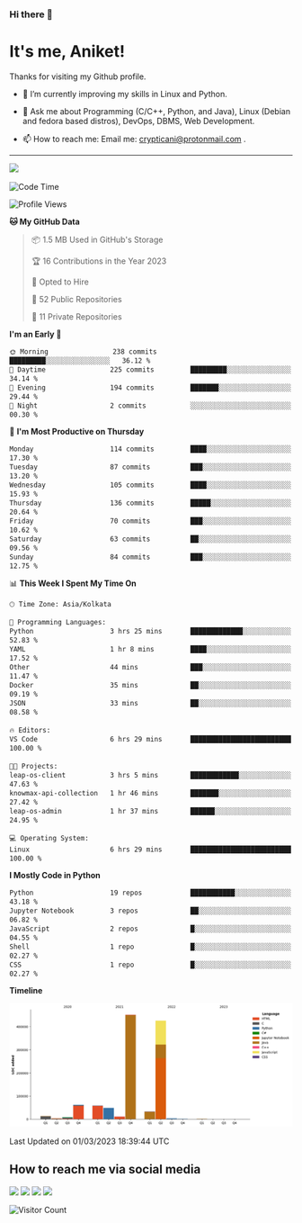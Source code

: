 ### Hi there 👋

   # It's me, Aniket!
   Thanks for visiting my Github profile.

<!--
**crypticani/crypticani** is a ✨ _special_ ✨ repository because its `README.md` (this file) appears on your GitHub profile. -->

- 🌱 I’m currently improving my skills in Linux and Python.

- 💬 Ask me about Programming (C/C++, Python, and Java), Linux (Debian and fedora based distros), DevOps, DBMS, Web Development.

- 📫 How to reach me: Email me: crypticani@protonmail.com .

---

<a href="#"><img src="https://github-readme-stats.vercel.app/api?username=crypticani&show_icons=true&hide_border=false&layout=default&theme=dracula&count_private=true"></a>

<!--START_SECTION:waka-->
![Code Time](http://img.shields.io/badge/Code%20Time-432%20hrs%2031%20mins-blue)

![Profile Views](http://img.shields.io/badge/Profile%20Views-1-blue)

**🐱 My GitHub Data** 

> 📦 1.5 MB Used in GitHub's Storage 
 > 
> 🏆 16 Contributions in the Year 2023
 > 
> 💼 Opted to Hire
 > 
> 📜 52 Public Repositories 
 > 
> 🔑 11 Private Repositories 
 > 
**I'm an Early 🐤** 

```text
🌞 Morning                238 commits         █████████░░░░░░░░░░░░░░░░   36.12 % 
🌆 Daytime                225 commits         █████████░░░░░░░░░░░░░░░░   34.14 % 
🌃 Evening                194 commits         ███████░░░░░░░░░░░░░░░░░░   29.44 % 
🌙 Night                  2 commits           ░░░░░░░░░░░░░░░░░░░░░░░░░   00.30 % 
```
📅 **I'm Most Productive on Thursday** 

```text
Monday                   114 commits         ████░░░░░░░░░░░░░░░░░░░░░   17.30 % 
Tuesday                  87 commits          ███░░░░░░░░░░░░░░░░░░░░░░   13.20 % 
Wednesday                105 commits         ████░░░░░░░░░░░░░░░░░░░░░   15.93 % 
Thursday                 136 commits         █████░░░░░░░░░░░░░░░░░░░░   20.64 % 
Friday                   70 commits          ███░░░░░░░░░░░░░░░░░░░░░░   10.62 % 
Saturday                 63 commits          ██░░░░░░░░░░░░░░░░░░░░░░░   09.56 % 
Sunday                   84 commits          ███░░░░░░░░░░░░░░░░░░░░░░   12.75 % 
```


📊 **This Week I Spent My Time On** 

```text
🕑︎ Time Zone: Asia/Kolkata

💬 Programming Languages: 
Python                   3 hrs 25 mins       █████████████░░░░░░░░░░░░   52.83 % 
YAML                     1 hr 8 mins         ████░░░░░░░░░░░░░░░░░░░░░   17.52 % 
Other                    44 mins             ███░░░░░░░░░░░░░░░░░░░░░░   11.47 % 
Docker                   35 mins             ██░░░░░░░░░░░░░░░░░░░░░░░   09.19 % 
JSON                     33 mins             ██░░░░░░░░░░░░░░░░░░░░░░░   08.58 % 

🔥 Editors: 
VS Code                  6 hrs 29 mins       █████████████████████████   100.00 % 

🐱‍💻 Projects: 
leap-os-client           3 hrs 5 mins        ████████████░░░░░░░░░░░░░   47.63 % 
knowmax-api-collection   1 hr 46 mins        ███████░░░░░░░░░░░░░░░░░░   27.42 % 
leap-os-admin            1 hr 37 mins        ██████░░░░░░░░░░░░░░░░░░░   24.95 % 

💻 Operating System: 
Linux                    6 hrs 29 mins       █████████████████████████   100.00 % 
```

**I Mostly Code in Python** 

```text
Python                   19 repos            ███████████░░░░░░░░░░░░░░   43.18 % 
Jupyter Notebook         3 repos             ██░░░░░░░░░░░░░░░░░░░░░░░   06.82 % 
JavaScript               2 repos             █░░░░░░░░░░░░░░░░░░░░░░░░   04.55 % 
Shell                    1 repo              █░░░░░░░░░░░░░░░░░░░░░░░░   02.27 % 
CSS                      1 repo              █░░░░░░░░░░░░░░░░░░░░░░░░   02.27 % 
```



**Timeline**

![Lines of Code chart](https://raw.githubusercontent.com/crypticani/crypticani/master/assets/bar_graph.png)


 Last Updated on 01/03/2023 18:39:44 UTC
<!--END_SECTION:waka-->

## How to reach me via social media
<p>
<a href="https://www.linkedin.com/in/crypticani/"><img src="https://img.shields.io/badge/-LinkedIn-blue?&style=for-the-badge&logo=linkedin&logoColor=white" height=30></a> 
<a href="https://twitter.com/crypticani"><img src="https://img.shields.io/badge/twitter-%231DA1F2.svg?&style=for-the-badge&logo=twitter&logoColor=white" height=30></a> 
<a href="https://www.quora.com/profile/Cryptic-Ani"><img src="https://img.shields.io/badge/-Quora-critical?&style=for-the-badge&logo=quora&logoColor=white" height=30></a>   
<a href="https://t.me/crypticani"><img src="https://img.shields.io/badge/-Telegram-informational?&style=for-the-badge&logo=telegram&logoColor=white" height=30></a> 

</p>

![Visitor Count](https://profile-counter.glitch.me/{crypticani}/count.svg)

